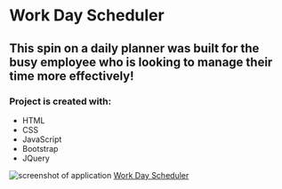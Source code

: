 # Work Day Scheduler

## This spin on a daily planner was built for the busy employee who is looking to manage their time more effectively!

### Project is created with:
- HTML
- CSS
- JavaScript
- Bootstrap
- JQuery

![screenshot of application](./assets/images/Scheduler-Screenshot.png)
[Work Day Scheduler](https://dennisdown.github.io/scheduler/)
